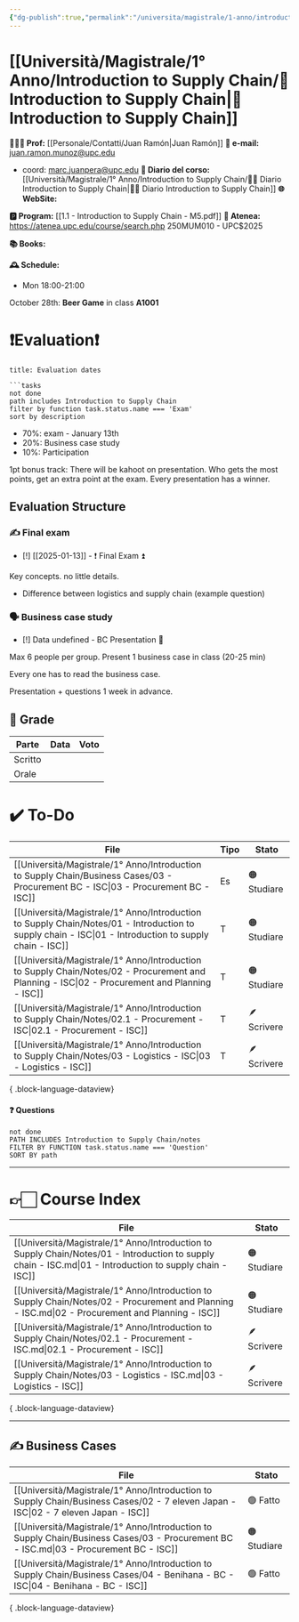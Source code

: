 ```yaml
---
{"dg-publish":true,"permalink":"/universita/magistrale/1-anno/introduction-to-supply-chain/introduction-to-supply-chain/","tags":["UNI"]}
---
```



# [[Università/Magistrale/1° Anno/Introduction to Supply Chain/🚚 Introduction to Supply Chain\|🚚 Introduction to Supply Chain]]

**🧑🏻‍🏫 Prof:** [[Personale/Contatti/Juan Ramón\|Juan Ramón]]
**📧 e-mail:** juan.ramon.munoz@upc.edu
- coord: marc.juanpera@upc.edu
**📔 Diario del corso:** [[Università/Magistrale/1° Anno/Introduction to Supply Chain/🚚📔 Diario Introduction to Supply Chain\|🚚📔 Diario Introduction to Supply Chain]]
**🌐 WebSite:**

**🅿️ Program:** [[1.1 - Introduction to Supply Chain - M5.pdf]]
**🔑 Atenea:** https://atenea.upc.edu/course/search.php 250MUM010 - UPC$2025

**📚 Books:**

**🕰 Schedule:**
- Mon 18:00-21:00

October 28th: **Beer Game**  in  class **A1001**


# ❗️Evaluation❗️

```ad-attention
title: Evaluation dates

```tasks
not done
path includes Introduction to Supply Chain
filter by function task.status.name === 'Exam'
sort by description

```

- 70%: exam - January 13th
- 20%: Business case study
- 10%: Participation

1pt bonus track: There will be kahoot on presentation. Who gets the most points, get an extra point at the exam. Every presentation has a winner.


## Evaluation Structure

### ✍️ Final exam

- [!] [[2025-01-13]] - ❗️ Final Exam ⏫ 

Key concepts. no little details.
- Difference between logistics and supply chain (example question)

### 🗣 Business case study

- [!] Data undefined - BC Presentation 🔼 

Max 6 people per group.
Present 1 business case in class (20-25 min)

Every one has to read the business case.

Presentation + questions 1 week in advance.


## 💯 Grade

| Parte       | Data           | Voto |
| ----------- | -------------- | ---- |
| Scritto |  |  |
| Orale       |  |     |


# ✔️ To-Do

| File                                                                                                                                                     | Tipo | Stato       |
| -------------------------------------------------------------------------------------------------------------------------------------------------------- | ---- | ----------- |
| [[Università/Magistrale/1° Anno/Introduction to Supply Chain/Business Cases/03 - Procurement BC - ISC\|03 - Procurement BC - ISC]]                    | Es   | 🟠 Studiare |
| [[Università/Magistrale/1° Anno/Introduction to Supply Chain/Notes/01 - Introduction to supply chain - ISC\|01 - Introduction to supply chain - ISC]] | T    | 🟠 Studiare |
| [[Università/Magistrale/1° Anno/Introduction to Supply Chain/Notes/02 - Procurement and Planning - ISC\|02 - Procurement and Planning - ISC]]         | T    | 🟠 Studiare |
| [[Università/Magistrale/1° Anno/Introduction to Supply Chain/Notes/02.1 - Procurement - ISC\|02.1 - Procurement - ISC]]                               | T    | 🪶 Scrivere |
| [[Università/Magistrale/1° Anno/Introduction to Supply Chain/Notes/03 - Logistics - ISC\|03 - Logistics - ISC]]                                       | T    | 🪶 Scrivere |

{ .block-language-dataview}



#### ❓ Questions

```tasks
not done
PATH INCLUDES Introduction to Supply Chain/notes
FILTER BY FUNCTION task.status.name === 'Question'
SORT BY path
```



___


# 👉🏻 Course Index

| File                                                                                                                                                     | Stato       |
| -------------------------------------------------------------------------------------------------------------------------------------------------------- | ----------- |
| [[Università/Magistrale/1° Anno/Introduction to Supply Chain/Notes/01 - Introduction to supply chain - ISC.md\|01 - Introduction to supply chain - ISC]] | 🟠 Studiare |
| [[Università/Magistrale/1° Anno/Introduction to Supply Chain/Notes/02 - Procurement and Planning - ISC.md\|02 - Procurement and Planning - ISC]]         | 🟠 Studiare |
| [[Università/Magistrale/1° Anno/Introduction to Supply Chain/Notes/02.1 - Procurement - ISC.md\|02.1 - Procurement - ISC]]                               | 🪶 Scrivere |
| [[Università/Magistrale/1° Anno/Introduction to Supply Chain/Notes/03 - Logistics - ISC.md\|03 - Logistics - ISC]]                                       | 🪶 Scrivere |

{ .block-language-dataview}



___


## ✍️ Business Cases


| File                                                                                                                                  | Stato       |
| ------------------------------------------------------------------------------------------------------------------------------------- | ----------- |
| [[Università/Magistrale/1° Anno/Introduction to Supply Chain/Business Cases/02 - 7 eleven Japan - ISC\|02 - 7 eleven Japan - ISC]] | 🟢 Fatto    |
| [[Università/Magistrale/1° Anno/Introduction to Supply Chain/Business Cases/03 - Procurement BC - ISC.md\|03 - Procurement BC - ISC]] | 🟠 Studiare |
| [[Università/Magistrale/1° Anno/Introduction to Supply Chain/Business Cases/04 - Benihana - BC - ISC\|04 - Benihana - BC - ISC]]   | 🟢 Fatto    |

{ .block-language-dataview}

